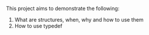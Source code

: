 This project aims to demonstrate the following:

1. What are structures, when, why and how to use them
2. How to use typedef
